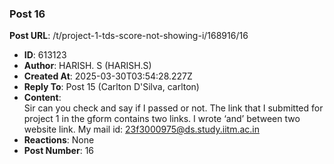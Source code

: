 ### Post 16
**Post URL**: /t/project-1-tds-score-not-showing-i/168916/16
- **ID**: 613123
- **Author**: HARISH. S (HARISH.S)
- **Created At**: 2025-03-30T03:54:28.227Z
- **Reply To**: Post 15 (Carlton D'Silva, carlton)
- **Content**:  
  Sir can you check and say if I passed or not. The link that I submitted for project 1 in the gform contains two links. I wrote ‘and’ between two website link.
My mail id: 23f3000975@ds.study.iitm.ac.in
- **Reactions**: None
- **Post Number**: 16

